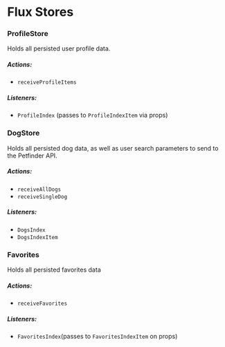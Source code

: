 # Flux Stores

### ProfileStore

Holds all persisted user profile data.

##### Actions:
- `receiveProfileItems`

##### Listeners:
- `ProfileIndex` (passes to `ProfileIndexItem` via props)


### DogStore

Holds all persisted dog data, as well as user search parameters to send to the Petfinder API.

##### Actions:
- `receiveAllDogs`
- `receiveSingleDog`

##### Listeners:
- `DogsIndex`
- `DogsIndexItem`


### Favorites

Holds all persisted favorites data

##### Actions:
- `receiveFavorites`

##### Listeners:
- `FavoritesIndex`(passes to `FavoritesIndexItem` on props)


